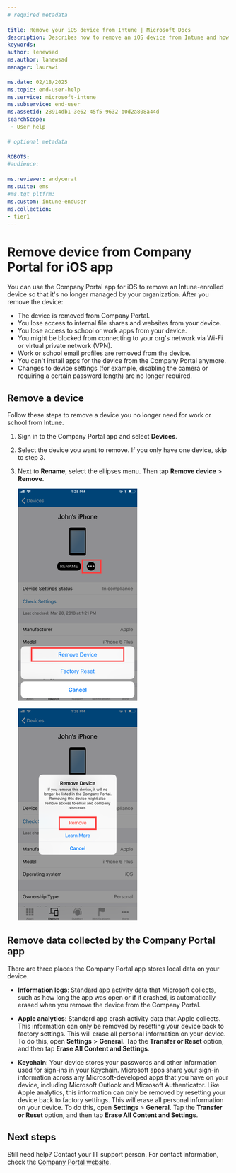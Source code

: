 ```yaml
---
# required metadata

title: Remove your iOS device from Intune | Microsoft Docs
description: Describes how to remove an iOS device from Intune and how to delete stored data.  
keywords:
author: lenewsad
ms.author: lanewsad
manager: laurawi

ms.date: 02/18/2025
ms.topic: end-user-help
ms.service: microsoft-intune
ms.subservice: end-user
ms.assetid: 28914db1-3e62-45f5-9632-b0d2a808a44d
searchScope:
 - User help

# optional metadata

ROBOTS:   
#audience:

ms.reviewer: andycerat
ms.suite: ems
#ms.tgt_pltfrm:
ms.custom: intune-enduser
ms.collection:
- tier1
---
```



# Remove device from Company Portal for iOS app

You can use the Company Portal app for iOS to remove an Intune-enrolled device so that it's no longer managed by your organization. After you remove the device:

- The device is removed from Company Portal.    
- You lose access to internal file shares and websites from your device.  
- You lose access to school or work apps from your device.    
- You might be blocked from connecting to your org's network via Wi-Fi or virtual private network (VPN).  
- Work or school email profiles are removed from the device.  
- You can't install apps for the device from the Company Portal anymore.   
- Changes to device settings (for example, disabling the camera or requiring a certain password length) are no longer required.   

## Remove a device   

Follow these steps to remove a device you no longer need for work or school from Intune.   

1. Sign in to the Company Portal app and select **Devices**.

2. Select the device you want to remove. If you only have one device, skip to step 3.  

3. Next to **Rename**, select the ellipses menu. Then tap **Remove device** > **Remove**.  

    ![Screenshot of the Company Portal app Devices screen, showing options after user has clicked Remove. Shows "Remove Device" button, "Factory Reset" button, and "Cancel" button.](./media/unenroll-your-device-from-intune-ios/cp_ios_unenroll_after_1804_001.png) 

    ![Screenshot of the Company Portal app Devices screen, showing options after user has clicked Remove Device button. Shows red highlighted "Remove" button, and blue highlighted "Learn More" button and "Cancel" button.](./media/unenroll-your-device-from-intune-ios/cp_ios_unenroll_after_1804_002.png)  


## Remove data collected by the Company Portal app

There are three places the Company Portal app stores local data on your device.

- **Information logs**: Standard app activity data that Microsoft collects, such as how long the app was open or if it crashed, is automatically erased when you remove the device from the Company Portal.  

- **Apple analytics**: Standard app crash activity data that Apple collects. This information can only be removed by resetting your device back to factory settings. This will erase all personal information on your device. To do this, open **Settings** > **General**. Tap the **Transfer or Reset** option, and then tap **Erase All Content and Settings**.  

- **Keychain**: Your device stores your passwords and other information used for sign-ins in your Keychain. Microsoft apps share your sign-in information across any Microsoft-developed apps that you have on your device, including Microsoft Outlook and Microsoft Authenticator. Like Apple analytics, this information can only be removed by resetting your device back to factory settings. This will erase all personal information on your device. To do this, open **Settings** > **General**. Tap the **Transfer or Reset** option, and then tap **Erase All Content and Settings**.  


##  Next steps 

Still need help? Contact your IT support person. For contact information, check the [Company Portal website](https://go.microsoft.com/fwlink/?linkid=2010980).
